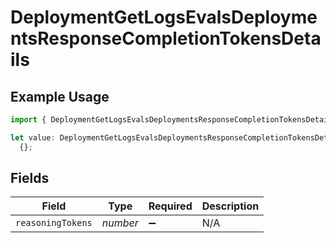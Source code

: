 # DeploymentGetLogsEvalsDeploymentsResponseCompletionTokensDetails

## Example Usage

```typescript
import { DeploymentGetLogsEvalsDeploymentsResponseCompletionTokensDetails } from "@orq-ai/node/models/operations";

let value: DeploymentGetLogsEvalsDeploymentsResponseCompletionTokensDetails =
  {};
```

## Fields

| Field              | Type               | Required           | Description        |
| ------------------ | ------------------ | ------------------ | ------------------ |
| `reasoningTokens`  | *number*           | :heavy_minus_sign: | N/A                |
